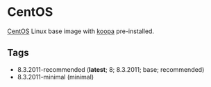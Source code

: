 # CentOS

[CentOS][] Linux base image with [koopa][] pre-installed.

## Tags

- 8.3.2011-recommended (**latest**; 8; 8.3.2011; base; recommended)
- 8.3.2011-minimal (minimal)

[centos]: https://www.centos.org/
[koopa]: https://koopa.acidgenomics.com/
